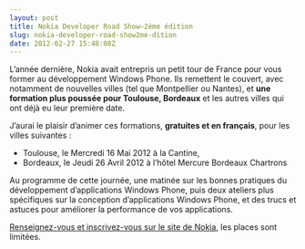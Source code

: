 ```yaml
---
layout: post
title: Nokia Developer Road Show–2ème édition
slug: nokia-developer-road-show2me-dition
date: 2012-02-27 15:48:08Z
---
```


L’année dernière, Nokia avait entrepris un petit tour de France pour vous former au développement Windows Phone. Ils remettent le couvert, avec notamment de nouvelles villes (tel que Montpellier ou Nantes), et <strong>une formation plus poussée pour Toulouse, Bordeaux</strong> et les autres villes qui ont déjà eu leur première date.

J’aurai le plaisir d’animer ces formations, <strong>gratuites et en français</strong>, pour les villes suivantes :
<ul>
	<li>Toulouse, le Mercredi 16 Mai 2012 à la Cantine,</li>
	<li>Bordeaux, le Jeudi 26 Avril 2012 à l’hôtel Mercure Bordeaux Chartrons</li>
</ul>
Au programme de cette journée, une matinée sur les bonnes pratiques du développement d’applications Windows Phone, puis deux ateliers plus spécifiques sur la conception d’applications Windows Phone, et des trucs et astuces pour améliorer la performance de vos applications.

<a href="http://www.cvent.com/d/2cqlw0">Renseignez-vous et inscrivez-vous sur le site de Nokia</a>, les places sont limitées.
